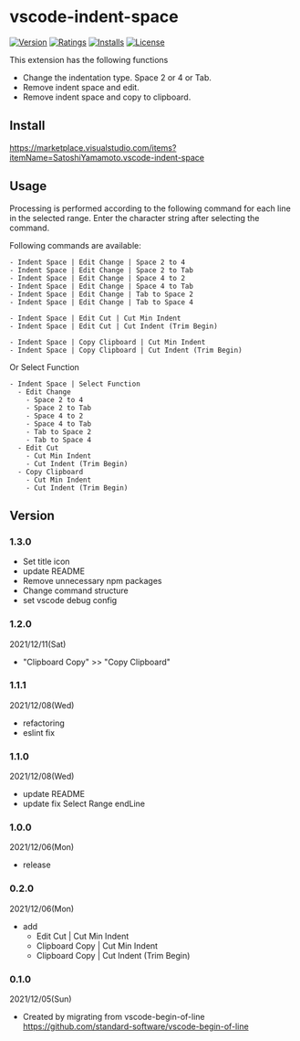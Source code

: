 # vscode-indent-space

[![Version][version-badge]][marketplace]
[![Ratings][ratings-badge]][marketplace-ratings]
[![Installs][installs-badge]][marketplace]
[![License][license-badge]][license]

This extension has the following functions
- Change the indentation type. Space 2 or 4 or Tab.
- Remove indent space and edit.
- Remove indent space and copy to clipboard.

## Install

https://marketplace.visualstudio.com/items?itemName=SatoshiYamamoto.vscode-indent-space

## Usage

Processing is performed according to the following command for each line in the selected range.
Enter the character string after selecting the command.

Following commands are available:

```
- Indent Space | Edit Change | Space 2 to 4
- Indent Space | Edit Change | Space 2 to Tab
- Indent Space | Edit Change | Space 4 to 2
- Indent Space | Edit Change | Space 4 to Tab
- Indent Space | Edit Change | Tab to Space 2
- Indent Space | Edit Change | Tab to Space 4

- Indent Space | Edit Cut | Cut Min Indent
- Indent Space | Edit Cut | Cut Indent (Trim Begin)

- Indent Space | Copy Clipboard | Cut Min Indent
- Indent Space | Copy Clipboard | Cut Indent (Trim Begin)
```

Or Select Function

```
- Indent Space | Select Function
  - Edit Change
    - Space 2 to 4
    - Space 2 to Tab
    - Space 4 to 2
    - Space 4 to Tab
    - Tab to Space 2
    - Tab to Space 4
  - Edit Cut
    - Cut Min Indent
    - Cut Indent (Trim Begin)
  - Copy Clipboard
    - Cut Min Indent
    - Cut Indent (Trim Begin)
```

## Version

### 1.3.0
- Set title icon
- update README
- Remove unnecessary npm packages
- Change command structure
- set vscode debug config

### 1.2.0
2021/12/11(Sat)
- "Clipboard Copy" >> "Copy Clipboard"

### 1.1.1
2021/12/08(Wed)
- refactoring
- eslint fix

### 1.1.0
2021/12/08(Wed)
- update README
- update fix Select Range endLine

### 1.0.0
2021/12/06(Mon)
- release

### 0.2.0
2021/12/06(Mon)
- add
  - Edit Cut | Cut Min Indent
  - Clipboard Copy | Cut Min Indent
  - Clipboard Copy | Cut Indent (Trim Begin)

### 0.1.0
2021/12/05(Sun)
- Created by migrating from vscode-begin-of-line  
https://github.com/standard-software/vscode-begin-of-line

[version-badge]: https://vsmarketplacebadge.apphb.com/version/SatoshiYamamoto.vscode-indent-space.svg
[ratings-badge]: https://vsmarketplacebadge.apphb.com/rating/SatoshiYamamoto.vscode-indent-space.svg
[installs-badge]: https://vsmarketplacebadge.apphb.com/installs/SatoshiYamamoto.vscode-indent-space.svg
[license-badge]: https://img.shields.io/github/license/standard-software/vscode-indent-space.svg

[marketplace]: https://marketplace.visualstudio.com/items?itemName=SatoshiYamamoto.vscode-indent-space
[marketplace-ratings]: https://marketplace.visualstudio.com/items?itemName=SatoshiYamamoto.vscode-indent-space#review-details
[license]: https://github.com/standard-software/vscode-indent-space/blob/master/LICENSE
